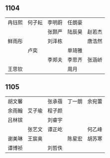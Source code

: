 ## 1104
|     |     |     |     |     |
| --- | --- | --- | --- | --- |
| 冉钰熙 | 何子耘 | 李明蔚 | 任朗豪 |  |
|  |  | 张颢严 | 陆辰昊 | 赵若杰 |
| 鲜雨彤 |  | 刘泽栋 |  | 唐浩然 |
|  | 卢奕 |  | 单琦雅 |  |
|  |  | 李郑夫 | 李思齐 | 张涵峤 |
| 王思钦 |  |  | 周月 |  |

## 1105
|     |     |     |     |     |
| --- | --- | --- | --- | --- |
| 胡文馨 |  | 张承蓓 | 丁一朗 | 余宛蕾 |
| 余雨翰 | 艾子瑜 | 程子颜 |  |  |
| 吕林镔 |  | 刘睿宇 |  |  |
|  | 张艺文 | 谭正屹 |  | 何乙峰 |
| 谢美琳 | 王宸奥 |  | 陈星宏 | 胡苏寒 |
| 谭博祯 |  | 刘哲佚 |  |  |

